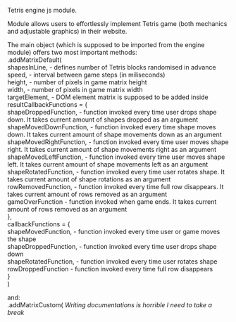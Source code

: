Tetris engine js module.

Module allows users to effortlessly implement Tetris game (both mechanics and adjustable graphics) in their website.

The main object <Game> (which is supposed to be imported from the engine module) offers two most important methods:<br>
.addMatrixDefault(<br>
shapesInLine, - defines number of Tetris blocks randomised in advance<br>
speed, - interval between game steps (in miliseconds)<br>
height, - number of pixels in game matrix height<br>
width, - number of pixels in game matrix width<br>
targetElement, - DOM element matrix is supposed to be added inside<br>
resultCallbackFunctions = {<br>
  shapeDroppedFunction, - function invoked every time user drops shape down. It takes current amount of shapes dropped as an argument<br>
  shapeMovedDownFunction, - function invoked every time shape moves down. It takes current amount of shape movements down as an argument<br>
  shapeMovedRightFunction, - function invoked every time user moves shape right. It takes current amount of shape movements right as an argument<br>
  shapeMovedLeftFunction, - function invoked every time user moves shape left. It takes current amount of shape movements left as an argument<br>
  shapeRotatedFunction, - function invoked every time user rotates shape. It takes current amount of shape rotations as an argument<br>
  rowRemovedFunction, - function invoked every time full row disappears. It takes current amount of rows removed as an argument<br>
  gameOverFunction - function invoked when game ends. It takes current amount of rows removed as an argument<br>
},<br>
callbackFunctions = {<br>
  shapeMovedFunction, - function invoked every time user or game moves the shape<br>
  shapeDroppedFunction, - function invoked every time user drops shape down<br>
  shapeRotatedFunction, - function invoked every time user rotates shape<br>
  rowDroppedFunction - function invoked every time full row disappears<br>
}<br>
)<br>

and:<br>
.addMatrixCustom( *Writing documentations is horrible I need to take a break*
